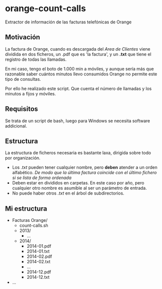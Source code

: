 # orange-count-calls
Extractor de información de las facturas telefónicas de Orange

## Motivación
La factura de Orange, cuando es descargada del *Area de Clientes* viene dividida en dos ficheros, un .pdf que es 'la factura', y un **.txt** que tiene el registro de todas las llamadas.

En mi caso, tengo el boto de 1.000 min a móviles, y aunque sería más que razonable saber cuántos minutos llevo consumidos Orange no permite este tipo de consultas.

Por ello he realizado este script. Que cuenta el número de llamadas y los minutos a fijos y móviles.


## Requisitos
Se trata de un script de bash, luego para Windows se necesita software addicional.

## Estructura
La estructura de ficheros necesaria es bastante laxa, dirigida sobre todo por organización.
* Los *.txt* pueden tener cualquier nombre, pero **deben** atender a un orden alfabético. *De modo que la última factura coincide con el último fichero si se lista de forma ordenada*
* Deben estar en divididos en carpetas. En este caso por año, pero cualquier otro nombre es asumible al ser un parámetro de entrada.
* No puede haber otros *.txt* en el árbol de subdirectorios.

## Mi estructura
* Facturas Orange/
  * count-calls.sh
  * 2013/
    * ... 
  * 2014/
    * 2014-01.pdf
    * 2014-01.txt
    * 2014-02.pdf
    * 2014-02.txt
    * ...
    * 2014-12.pdf
    * 2014-12.txt
 * ... 
